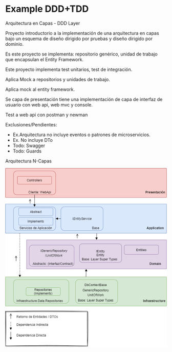 # Example DDD+TDD
Arquitectura en Capas - DDD Layer

Proyecto introductorio a la implementación de una arquitectura en capas bajo un esquema de diseño dirigido por pruebas y diseño dirigido por dominio.

Es este proyecto se implementa: repositorio genérico, unidad de trabajo que encapsulan el Entity Framework.

Este proyecto implementa test unitarios, test de integración. 

Aplica Mock a repositorios y unidades de trabajo. 

Aplica mock al entity framework.

Se capa de presentación tiene una implementación de capa de interfaz de usuario con web api, web mvc y console.

Test a web api con postman y newman

Exclusiones/Pendientes:

- Ex.Arquitectura no incluye eventos o patrones de microservicios.
- Ex. No incluye DTo
- Todo: Swagger
- Todo: Guards


Arquitectura N-Capas

![No se encuentra imagen](https://github.com/fepc18/DDD-NetFramework/blob/master/Postman/Arquitectura%20N-Capas.png)



